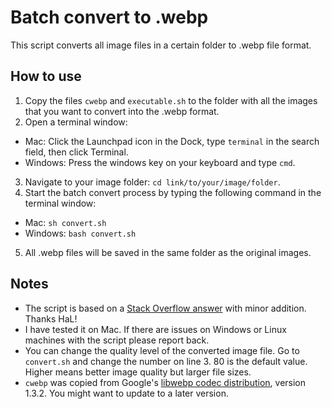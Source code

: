 # Batch convert to .webp
This script converts all image files in a certain folder to .webp file format.

## How to use
1. Copy the files `cwebp` and `executable.sh` to the folder with all the images that you want to convert into the .webp format.
2. Open a terminal window:
- Mac: Click the Launchpad icon in the Dock, type `terminal` in the search field, then click Terminal.
- Windows: Press the windows key on your keyboard and type `cmd`.
3. Navigate to your image folder: `cd link/to/your/image/folder`.
4. Start the batch convert process by typing the following command in the terminal window:
- Mac: `sh convert.sh`
- Windows: `bash convert.sh`
5. All .webp files will be saved in the same folder as the original images.

## Notes
- The script is based on a [Stack Overflow answer](https://stackoverflow.com/a/26565210/5263954) with minor addition. Thanks HaL!
- I have tested it on Mac. If there are issues on Windows or Linux machines with the script please report back.
- You can change the quality level of the converted image file. Go to `convert.sh` and change the number on line 3. 80 is the default value. Higher means better image quality but larger file sizes.
- `cwebp` was copied from Google's [libwebp codec distribution](https://storage.googleapis.com/downloads.webmproject.org/releases/webp/index.html), version 1.3.2. You might want to update to a later version.